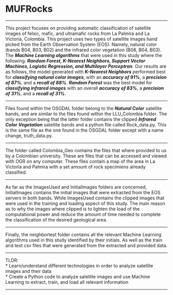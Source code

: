 # MUFRocks
---
<p> This project focuses on providing automatic classification of satellite images of felsic, mafic, and ultramafic rocks from La Palmira and La Victoria, Colombia. This project uses two types of satellite images hand picked from the Earth Observation System (EOS). Namely, natural color (bands B04, B03, B02) and the infrared color vegetation (B08, B04, B03). The <b><i>Machine Learning algorithms</i></b> that were used in this study where the following: <b><i>Random Forest, K-Nearest Neighbors, Support Vector Machines, Logistic Regression, and Multilayer Perceptron</i></b>. Our results are as follows, the model generated with <b><i>K-Nearest Neighbors</i></b> performed best for <b><i>classifying natural color images</i></b>, with an <b><i>accuracy of 91%</i></b>, a <b><i>precision of 87%</i></b>, and a <b><i>recall of 88%</i></b>. <b><i>Random Forest</i></b> was the best model for <b><i>classifying infrared images</i></b> with an overall <b><i>accuracy of 83%</i></b>, a <b><i>precision of 31%</i></b>, and a <b><i>recall of 31%</i></b>. </p>
<hr>
<p> Files found within the OSGDAL folder belong to the <b><i>Natural Color</i></b> satellite bands, and are similar to the files found within the LLU_Colombia folder. The only exception being that the latter folder contains the clipped <b><i>Infrared Color Vegetation</i></b> satellite bands and a python file called Rock_data.py. This is the same file as the one found in the OSGDAL folder except with a name change, truth_data.py. </p>
<hr>
<p> The folder called Colombia_Geo contains the files that where provided to us by a Colombian university. These are files that can be accessed and viewed with OGR on any computer. These files contain a map of the area in La Victoria and Palmira with a set amount of rock specimiens already classified. </p>
<hr>
<p> As far as the ImagesUsed and InitialImages folders are concerned, InitialImages contains the initial images that were extracted from the EOS servers in both bands. While ImagesUsed contains the clipped images that were used in the training and loading aspect of this study. The main reason as to why the images where clipped is to lighten the load of the computational power and reduce the amount of time needed to complete the classification of the desired geological area. </p>
<hr>
<p> Finally, the neighbortest folder contains all the relevant Machine Learning algorithms used in this study identified by their initials. As well as the train and test csv files that were generated from the extracted and provided data. </p>
<hr>
<p> TLDR: <br>
* Learn/understand different technologies in order to analyze satellite images and their data <br>
* Create a Python code to analyze satellite images and use Machine Learning to extract, train, and load all relevant information </p>
<hr>
